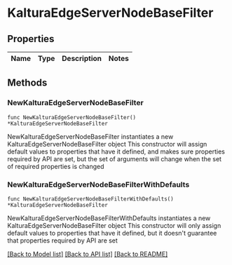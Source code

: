# KalturaEdgeServerNodeBaseFilter

## Properties

Name | Type | Description | Notes
------------ | ------------- | ------------- | -------------

## Methods

### NewKalturaEdgeServerNodeBaseFilter

`func NewKalturaEdgeServerNodeBaseFilter() *KalturaEdgeServerNodeBaseFilter`

NewKalturaEdgeServerNodeBaseFilter instantiates a new KalturaEdgeServerNodeBaseFilter object
This constructor will assign default values to properties that have it defined,
and makes sure properties required by API are set, but the set of arguments
will change when the set of required properties is changed

### NewKalturaEdgeServerNodeBaseFilterWithDefaults

`func NewKalturaEdgeServerNodeBaseFilterWithDefaults() *KalturaEdgeServerNodeBaseFilter`

NewKalturaEdgeServerNodeBaseFilterWithDefaults instantiates a new KalturaEdgeServerNodeBaseFilter object
This constructor will only assign default values to properties that have it defined,
but it doesn't guarantee that properties required by API are set


[[Back to Model list]](../README.md#documentation-for-models) [[Back to API list]](../README.md#documentation-for-api-endpoints) [[Back to README]](../README.md)


